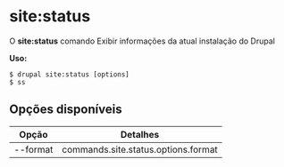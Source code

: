 # site:status
O **site:status** comando Exibir informações da atual instalação do Drupal

**Uso:**
```
$ drupal site:status [options] 
$ ss  
```

## Opções disponíveis
Opção | Detalhes
-------|-------------
--format | commands.site.status.options.format
